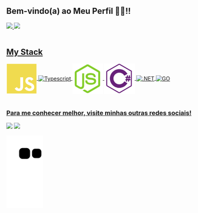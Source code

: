 ## Bem-vindo(a) ao Meu Perfil 🤗🤗!!
<div>
  <a href="https://github.com/YlanzeY">
  <img height="220em" src="https://github-readme-stats.vercel.app/api?username=YlanzinhoY&show_icons=true&theme=radical&include_all_commits=true&count_private=true"/>
  <img height="400em" src="https://github-readme-stats.vercel.app/api/top-langs/?username=YlanzinhoY&langs_count=6&theme=radical"/>
</div>
<div style="display: inline_block"><br>
  <h2>My Stack</h2>
  <img align="center" alt="JS" height="80" width="80" src="https://raw.githubusercontent.com/devicons/devicon/master/icons/javascript/javascript-plain.svg">
  <img align="center" alt="Typescript" height="80" width="80" src="https://cdn.jsdelivr.net/gh/devicons/devicon/icons/typescript/typescript-original.svg">
  <img align="center" alt="Node" height="80" width="80" src="https://raw.githubusercontent.com/devicons/devicon/master/icons/nodejs/nodejs-plain.svg">
  <img align="center" alt="Csharp" height="80" width="80" src="https://raw.githubusercontent.com/devicons/devicon/master/icons/csharp/csharp-line.svg">
  <img align="center" alt=".NET" height="80" width="80" src="https://cdn.jsdelivr.net/gh/devicons/devicon/icons/dotnetcore/dotnetcore-original.svg">
  <img align="center" alt="GO" height="80" width="80" src="https://cdn.jsdelivr.net/gh/devicons/devicon/icons/go/go-original-wordmark.svg">
          
  
</div>
 
 <br>
 
  ### Para me conhecer melhor, visite minhas outras redes sociais!
 
<div> 
  <a href="https://www.instagram.com/enzo_lanzellotti/" target="_blank"><img src="https://img.shields.io/badge/-Instagram-%23E4405F?style=for-the-badge&logo=instagram&logoColor=white" target="_blank"></a>
  <a href="https://www.linkedin.com/in/enzolanzellotti/" target="_blank"><img src="https://img.shields.io/badge/-LinkedIn-%230077B5?style=for-the-badge&logo=linkedin&logoColor=white" target="_blank"></a> 
 
  ![Snake animation](https://github.com/YlanzinhoY/YlanzinhoY/blob/output/github-contribution-grid-snake.svg)

</div>
